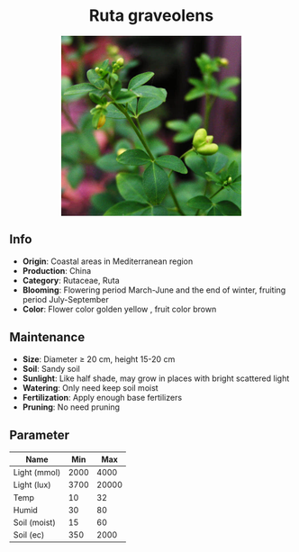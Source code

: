 <h1 align='center'>Ruta graveolens</h1>
<p align="center">
    <img 
        align='center'
        width='320'
        src="../images/ruta graveolens.png" 
        alt='Ruta graveolens' />
</p>

## Info

 - **Origin**: Coastal areas in Mediterranean region
 - **Production**: China
 - **Category**: Rutaceae, Ruta
 - **Blooming**: Flowering period March-June and the end of winter, fruiting period July-September
 - **Color**: Flower color golden yellow , fruit color brown

## Maintenance

 - **Size**: Diameter ≥ 20 cm, height 15-20 cm
 - **Soil**: Sandy soil
 - **Sunlight**: Like half shade, may grow in places with bright scattered light
 - **Watering**: Only need keep soil moist
 - **Fertilization**: Apply enough base fertilizers
 - **Pruning**: No need pruning

## Parameter

| Name         | Min  | Max   |
|--------------|------|-------|
| Light (mmol) | 2000 | 4000  |
| Light (lux)  | 3700 | 20000 |
| Temp         | 10    | 32    |
| Humid        | 30   | 80    |
| Soil (moist) | 15   | 60    |
| Soil (ec)    | 350  | 2000  |